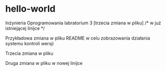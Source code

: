 # hello-world
Inżynieria Oprogramowania labratorium 3 [trzecia zmiana w pliku] /* w już istniejącej linijce */

Przykładowa zmiana w pliku README w celu zobrazowania działania systemu kontroli wersji

Trzecia zmiana w pliku

Druga zmiana w pliku w nowej linijce
